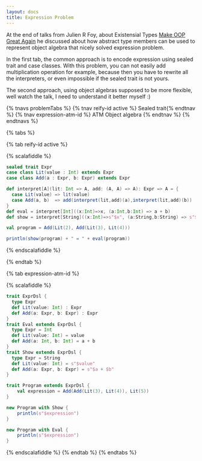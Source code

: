 ```yaml
---
layout: docs 
title: Expression Problem 
---
```


At the end of talks from Julien R Foy, about Existensial Types [Make OOP Great Again](https://www.youtube.com/watch?v=6j5kZj17aUw) he discussed about how abstract type members can be used to represent object algebra that nicely solved expression problem.

In the first tab, the common approach is to encode expression using sealed trait and case classes. With this problem, you can not easily add multiplication operation for example, because then you have to rewrite all the interpreters, or even impossible if the sealed trait is not yours. 

The second approach, using object algebras supposed to be more flexible, well watch the talk, I need to understand it better myself :)

{% tnavs problemTabs %}
    {% tnav reify-id active %} Sealed trait{% endtnav %}
    {% tnav expression-atm-id  %} ATM Object algebra {% endtnav %}
{% endtnavs %}

{% tabs %} 

{% tab reify-id active %} 

{% scalafiddle %}

```scala 
sealed trait Expr
case class Lit(value : Int) extends Expr
case class Add(a : Expr, b: Expr) extends Expr

def interpret[A](lit: Int => A, add: (A, A) => A): Expr => A = {
  case Lit(value) => lit(value)
  case Add(a, b)  => add(interpret(lit,add)(a),interpret(lit,add)(b))
}
def eval = interpret[Int]((x:Int)=>x, (a:Int,b:Int) => a + b)
def show = interpret[String]((x:Int)=>s"$x", (a:String,b:String) => s"$a + $b")

val program = Add(Lit(2), Add(Lit(3), Lit(4)))

println(show(program) + " = " + eval(program))

```
{% endscalafiddle %}

{% endtab %}

{% tab expression-atm-id %} 

{% scalafiddle %}

```scala 
trait ExprDsl {
  type Expr
  def Lit(value: Int) : Expr
  def Add(a: Expr, b: Expr) : Expr
}
trait Eval extends ExprDsl {
  type Expr = Int
  def Lit(value: Int) = value
  def Add(a: Int, b: Int) = a + b
}
trait Show extends ExprDsl {
  type Expr = String
  def Lit(value: Int) = s"$value"
  def Add(a: Expr, b: Expr) = s"$a + $b"
}

trait Program extends ExprDsl {
    val expression = Add(Add(Lit(3), Lit(4)), Lit(5))
}

new Program with Show {
    println(s"$expression")
}

new Program with Eval {
    println(s"$expression")
}
```
{% endscalafiddle %}
{% endtab %}
{% endtabs %}
